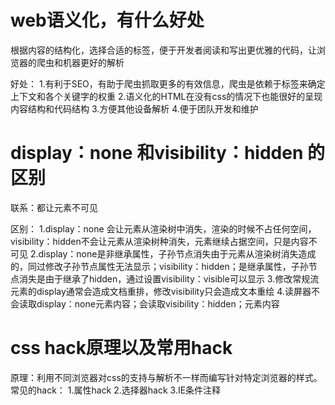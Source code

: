 # web语义化，有什么好处
根据内容的结构化，选择合适的标签，便于开发者阅读和写出更优雅的代码，让浏览器的爬虫和机器更好的解析

好处：
1.有利于SEO，有助于爬虫抓取更多的有效信息，爬虫是依赖于标签来确定上下文和各个关键字的权重
2.语义化的HTML在没有css的情况下也能很好的呈现内容结构和代码结构
3.方便其他设备解析
4.便于团队开发和维护

# display：none 和visibility：hidden 的区别
联系：都让元素不可见

区别：
1.display：none 会让元素从渲染树中消失，渲染的时候不占任何空间，visibility：hidden不会让元素从渲染树种消失，元素继续占据空间，只是内容不可见
2.display：none是非继承属性，子孙节点消失由于元素从渲染树消失造成的，同过修改子孙节点属性无法显示；visibility：hidden；是继承属性，子孙节点消失是由于继承了hidden，通过设置visibility：visible可以显示
3.修改常规流元素的display通常会造成文档重排，修改visibility只会造成文本重绘
4.读屏器不会读取display：none元素内容；会读取visibility：hidden；元素内容

# css hack原理以及常用hack
原理：利用不同浏览器对css的支持与解析不一样而编写针对特定浏览器的样式。
常见的hack：
1.属性hack
2.选择器hack
3.IE条件注释
